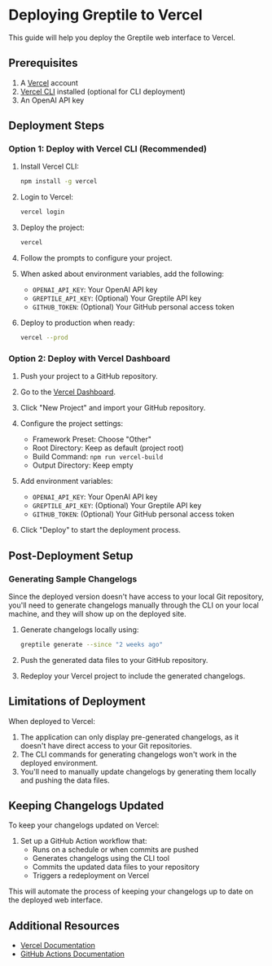 # Deploying Greptile to Vercel

This guide will help you deploy the Greptile web interface to Vercel.

## Prerequisites

1. A [Vercel](https://vercel.com) account
2. [Vercel CLI](https://vercel.com/docs/cli) installed (optional for CLI deployment)
3. An OpenAI API key

## Deployment Steps

### Option 1: Deploy with Vercel CLI (Recommended)

1. Install Vercel CLI:
   ```bash
   npm install -g vercel
   ```

2. Login to Vercel:
   ```bash
   vercel login
   ```

3. Deploy the project:
   ```bash
   vercel
   ```

4. Follow the prompts to configure your project.

5. When asked about environment variables, add the following:
   - `OPENAI_API_KEY`: Your OpenAI API key
   - `GREPTILE_API_KEY`: (Optional) Your Greptile API key
   - `GITHUB_TOKEN`: (Optional) Your GitHub personal access token

6. Deploy to production when ready:
   ```bash
   vercel --prod
   ```

### Option 2: Deploy with Vercel Dashboard

1. Push your project to a GitHub repository.

2. Go to the [Vercel Dashboard](https://vercel.com/dashboard).

3. Click "New Project" and import your GitHub repository.

4. Configure the project settings:
   - Framework Preset: Choose "Other"
   - Root Directory: Keep as default (project root)
   - Build Command: `npm run vercel-build`
   - Output Directory: Keep empty

5. Add environment variables:
   - `OPENAI_API_KEY`: Your OpenAI API key
   - `GREPTILE_API_KEY`: (Optional) Your Greptile API key
   - `GITHUB_TOKEN`: (Optional) Your GitHub personal access token

6. Click "Deploy" to start the deployment process.

## Post-Deployment Setup

### Generating Sample Changelogs

Since the deployed version doesn't have access to your local Git repository, you'll need to generate changelogs manually through the CLI on your local machine, and they will show up on the deployed site.

1. Generate changelogs locally using:
   ```bash
   greptile generate --since "2 weeks ago"
   ```

2. Push the generated data files to your GitHub repository.

3. Redeploy your Vercel project to include the generated changelogs.

## Limitations of Deployment

When deployed to Vercel:

1. The application can only display pre-generated changelogs, as it doesn't have direct access to your Git repositories.
2. The CLI commands for generating changelogs won't work in the deployed environment.
3. You'll need to manually update changelogs by generating them locally and pushing the data files.

## Keeping Changelogs Updated

To keep your changelogs updated on Vercel:

1. Set up a GitHub Action workflow that:
   - Runs on a schedule or when commits are pushed
   - Generates changelogs using the CLI tool
   - Commits the updated data files to your repository
   - Triggers a redeployment on Vercel

This will automate the process of keeping your changelogs up to date on the deployed web interface.

## Additional Resources

- [Vercel Documentation](https://vercel.com/docs)
- [GitHub Actions Documentation](https://docs.github.com/en/actions) 